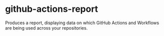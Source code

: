 # github-actions-report
Produces a report, displaying data on which GitHub Actions and Workflows are being used across your repositories.
